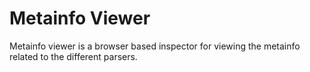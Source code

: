 # Metainfo Viewer

Metainfo viewer is a browser based inspector for viewing the metainfo related to
the different parsers.
